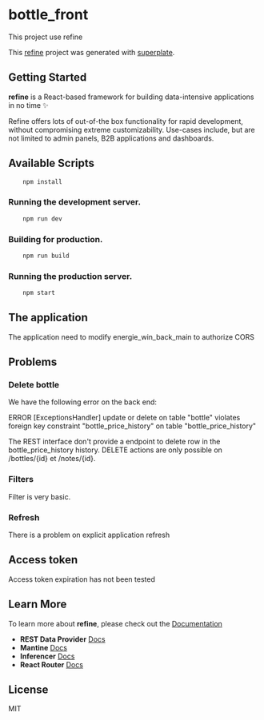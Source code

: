 # bottle_front



This project use refine

This [refine](https://github.com/refinedev/refine) project was generated with [superplate](https://github.com/pankod/superplate).

## Getting Started

**refine** is a React-based framework for building data-intensive applications in no time ✨

Refine offers lots of out-of-the box functionality for rapid development, without compromising extreme customizability. Use-cases include, but are not limited to admin panels, B2B applications and dashboards.

## Available Scripts

```bash
    npm install
```

### Running the development server.

```bash
    npm run dev
```

### Building for production.

```bash
    npm run build
```

### Running the production server.

```bash
    npm start
```

## The application

The application need to modify energie_win_back_main to authorize CORS


## Problems

### Delete bottle

We have the following error on the back end:

ERROR [ExceptionsHandler] update or delete on table "bottle" violates foreign key constraint "bottle_price_history" on table "bottle_price_history"

The REST interface don't provide a endpoint to delete row in the bottle_price_history history.
DELETE actions are only possible on /bottles/{id} et /notes/{id}.

### Filters

Filter is very basic. 

### Refresh 

There is a problem on explicit application refresh

## Access token

Access token expiration has not been tested


## Learn More

To learn more about **refine**, please check out the [Documentation](https://refine.dev/docs)

- **REST Data Provider** [Docs](https://refine.dev/docs/core/providers/data-provider/#overview)
- **Mantine** [Docs](#)
- **Inferencer** [Docs](https://refine.dev/docs/packages/documentation/inferencer)
- **React Router** [Docs](https://refine.dev/docs/core/providers/router-provider/)


## License

MIT
